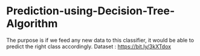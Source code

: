 # Prediction-using-Decision-Tree-Algorithm
The purpose is if we feed any new data to this classifier, it would be able to predict the right class accordingly.
Dataset : https://bit.ly/3kXTdox
